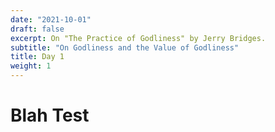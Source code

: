 ```yaml
---
date: "2021-10-01"
draft: false
excerpt: On "The Practice of Godliness" by Jerry Bridges.
subtitle: "On Godliness and the Value of Godliness"
title: Day 1
weight: 1
---
```


# Blah Test
